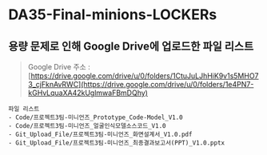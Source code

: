# DA35-Final-minions-LOCKERs

## 용량 문제로 인해 Google Drive에 업로드한 파일 리스트
>Google Drive 주소 : [https://drive.google.com/drive/u/0/folders/1CtuJuLJhHiK9v1s5MHO73_cjFknAvRWC](https://drive.google.com/drive/u/0/folders/1e4PN7-kGHvLquaXA42kUglmwaFBmDQhy)

```
파일 리스트
- Code/프로젝트3팀-미니언즈_Prototype_Code-Model_V1.0
- Code/프로젝트3팀-미니언즈_얼굴인식모델소스코드_V1.0
- Git_Upload_File/프로젝트3팀-미니언즈_화면설계서_V1.0.pdf
- Git_Upload_File/프로젝트3팀-미니언즈_최종결과보고서(PPT)_V1.0.pptx
```
